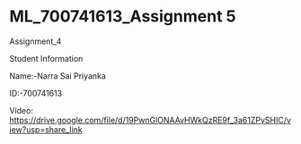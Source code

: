 # ML_700741613_Assignment 5

Assignment_4

Student Information

Name:-Narra Sai Priyanka

ID:-700741613

Video:
https://drive.google.com/file/d/19PwnGlONAAvHWkQzRE9f_3a61ZPvSHIC/view?usp=share_link 
